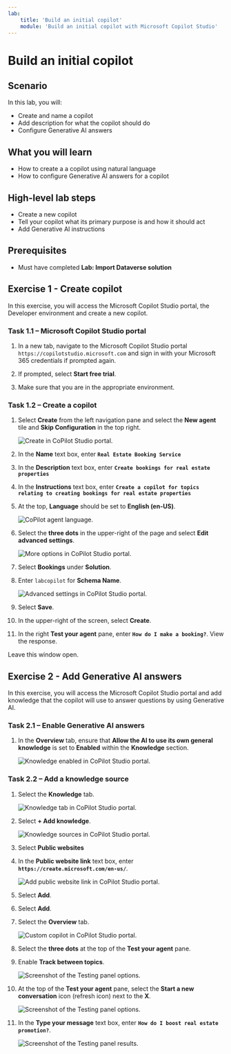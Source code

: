 ```yaml
---
lab:
    title: 'Build an initial copilot'
    module: 'Build an initial copilot with Microsoft Copilot Studio'
---
```


# Build an initial copilot

## Scenario

In this lab, you will:

- Create and name a copilot
- Add description for what the copilot should do
- Configure Generative AI answers

## What you will learn

- How to create a a copilot using natural language
- How to configure Generative AI answers for a copilot

## High-level lab steps

- Create a new copilot
- Tell your copilot what its primary purpose is and how it should act
- Add Generative AI instructions
  
## Prerequisites

- Must have completed **Lab: Import Dataverse solution**

## Exercise 1 - Create copilot

In this exercise, you will access the Microsoft Copilot Studio portal, the Developer environment and create a new copilot.

### Task 1.1 – Microsoft Copilot Studio portal

1. In a new tab, navigate to the Microsoft Copilot Studio portal `https://copilotstudio.microsoft.com` and sign in with your Microsoft 365 credentials if prompted again.

1. If prompted, select **Start free trial**.

1. Make sure that you are in the appropriate environment.

### Task 1.2 – Create a copilot

1. Select **Create** from the left navigation pane and select the **New agent** tile and **Skip Configuration** in the top right.

    ![Create in CoPilot Studio portal.](../media/create-copilot-agent.png)

1. In the **Name** text box, enter **`Real Estate Booking Service`**

1. In the **Description** text box, enter **`Create bookings for real estate properties`**

1. In the **Instructions** text box, enter **`Create a copilot for topics relating to creating bookings for real estate properties`**

1. At the top, **Language** should be set to **English (en-US)**.

    ![CoPilot agent language.](../media/copilot-agent-language.png)

1. Select the **three dots** in the upper-right of the page and select **Edit advanced settings**.

    ![More options in CoPilot Studio portal.](../media/copilot-studio-more-options-2.png)

1. Select **Bookings** under **Solution**.

1. Enter `labcopilot` for **Schema Name**.

    ![Advanced settings in CoPilot Studio portal.](../media/copilot-studio-advanced-settings.png)

1. Select **Save**.

1. In the upper-right of the screen, select **Create**.

1. In the right **Test your agent** pane, enter **`How do I make a booking?`**. View the response.

Leave this window open.

## Exercise 2 - Add Generative AI answers

In this exercise, you will access the Microsoft Copilot Studio portal and add knowledge that the copilot will use to answer questions by using Generative AI.

### Task 2.1 – Enable Generative AI answers

1. In the **Overview** tab, ensure that **Allow the AI to use its own general knowledge** is set to **Enabled** within the **Knowledge** section.

    ![Knowledge enabled in CoPilot Studio portal.](../media/knowledge-enabled.png)

### Task 2.2 – Add a knowledge source

1. Select the **Knowledge** tab.

    ![Knowledge tab in CoPilot Studio portal.](../media/knowledge-tab.png)

1. Select **+ Add knowledge**.

    ![Knowledge sources in CoPilot Studio portal.](../media/knowledge-sources.png)

1. Select **Public websites**

1. In the **Public website link** text box, enter **`https://create.microsoft.com/en-us/`**.

    ![Add public website link in CoPilot Studio portal.](../media/add-website-knowledge-source.png)

1. Select **Add**.

1. Select **Add**.

1. Select the **Overview** tab.

    ![Custom copilot in CoPilot Studio portal.](../media/copilot-studio-copilot2.png)

1. Select the **three dots** at the top of the **Test your agent** pane.

1. Enable **Track between topics**.

    ![Screenshot of the Testing panel options.](../media/test-pane-options.png)

1. At the top of the **Test your agent** pane, select the  **Start a new conversation** icon (refresh icon) next to the **X**.

    ![Screenshot of the Testing panel options.](../media/copilot-test-pane-start-new-conversation.png)

1. In the **Type your message** text box, enter **`How do I boost real estate promotion?`**.

    ![Screenshot of the Testing panel results.](../media/test-pane-results.png)
